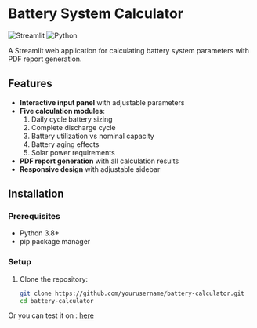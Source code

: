 # Battery System Calculator

![Streamlit](https://img.shields.io/badge/Streamlit-FF4B4B?style=for-the-badge&logo=Streamlit&logoColor=white)
![Python](https://img.shields.io/badge/Python-3776AB?style=for-the-badge&logo=python&logoColor=white)

A Streamlit web application for calculating battery system parameters with PDF report generation.

## Features

- **Interactive input panel** with adjustable parameters
- **Five calculation modules**:
  1. Daily cycle battery sizing
  2. Complete discharge cycle
  3. Battery utilization vs nominal capacity
  4. Battery aging effects
  5. Solar power requirements
- **PDF report generation** with all calculation results
- **Responsive design** with adjustable sidebar

## Installation

### Prerequisites
- Python 3.8+
- pip package manager

### Setup
1. Clone the repository:
   ```bash
   git clone https://github.com/yourusername/battery-calculator.git
   cd battery-calculator
Or you can test it  on : [here](https://batsyscal.streamlit.app)
